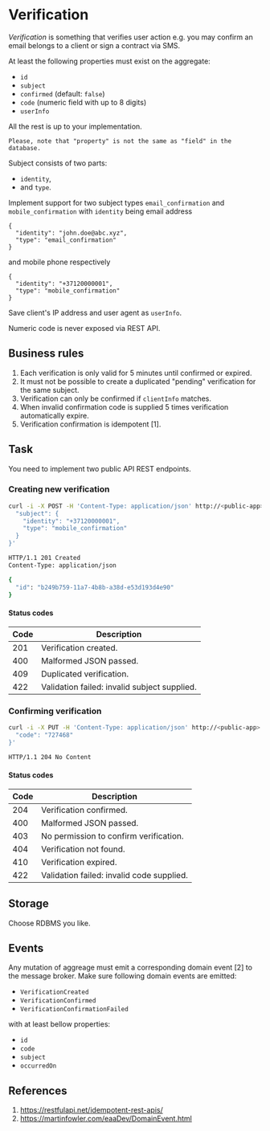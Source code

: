 # Verification

_Verification_ is something that verifies user action e.g. you may confirm an email belongs to a client or sign a contract via SMS.

At least the following properties must exist on the aggregate:

- `id`
- `subject`
- `confirmed` (default: `false`)
- `code` (numeric field with up to 8 digits)
- `userInfo`

All the rest is up to your implementation.

    Please, note that "property" is not the same as "field" in the database.

Subject consists of two parts:

- `identity`,
- and `type`.

Implement support for two subject types `email_confirmation` and `mobile_confirmation` with `identity` being email address

```
{
  "identity": "john.doe@abc.xyz",
  "type": "email_confirmation"
}
```

and mobile phone respectively

```
{
  "identity": "+37120000001",
  "type": "mobile_confirmation"
}
```

Save client's IP address and user agent as `userInfo`.

Numeric code is never exposed via REST API.

## Business rules

1. Each verification is only valid for 5 minutes until confirmed or expired.
2. It must not be possible to create a duplicated "pending" verification for the same subject.
3. Verification can only be confirmed if `clientInfo` matches.
4. When invalid confirmation code is supplied 5 times verification automatically expire.
5. Verification confirmation is idempotent [1].

## Task

You need to implement two public API REST endpoints.

### Creating new verification

```bash
curl -i -X POST -H 'Content-Type: application/json' http://<public-app>:<port>/verifications -d '{
  "subject": {
    "identity": "+37120000001",
    "type": "mobile_confirmation"
  }
}'

HTTP/1.1 201 Created
Content-Type: application/json

{
  "id": "b249b759-11a7-4b8b-a38d-e53d193d4e90"
}
```

#### Status codes

| Code | Description                                  |
| -----| -------------------------------------------- |
| 201  | Verification created.                        |
| 400  | Malformed JSON passed.                       |
| 409  | Duplicated verification.                     |
| 422  | Validation failed: invalid subject supplied. |

### Confirming verification

```bash
curl -i -X PUT -H 'Content-Type: application/json' http://<public-app>:<port>/verifications/b249b759-11a7-4b8b-a38d-e53d193d4e90/confirm -d '{
  "code": "727468"
}'

HTTP/1.1 204 No Content
```

#### Status codes

| Code | Description                               |
| -----| ----------------------------------------- |
| 204  | Verification confirmed.                   |
| 400  | Malformed JSON passed.                    |
| 403  | No permission to confirm verification.    |
| 404  | Verification not found.                   |
| 410  | Verification expired.                     |
| 422  | Validation failed: invalid code supplied. |

## Storage

Choose RDBMS you like.

## Events

Any mutation of aggreage must emit a corresponding domain event [2] to the message broker. Make sure following domain events are emitted:

- `VerificationCreated`
- `VerificationConfirmed`
- `VerificationConfirmationFailed`

with at least bellow properties:

- `id`
- `code`
- `subject`
- `occurredOn`

## References

 1. https://restfulapi.net/idempotent-rest-apis/
 2. https://martinfowler.com/eaaDev/DomainEvent.html
